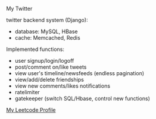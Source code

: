 
My Twitter

twitter backend system (Django):

* database: MySQL, HBase
* cache: Memcached, Redis

Implemented functions:

* user signup/login/logoff 
* post/comment on/like tweets
* view user's timeline/newsfeeds (endless pagination)
* view/add/delete friendships
* view new comments/likes notifications
* ratelimiter
* gatekeeper (switch SQL/Hbase, control new functions)



[My Leetcode Profile](https://leetcode.com/waxim/ "悬停显示")
